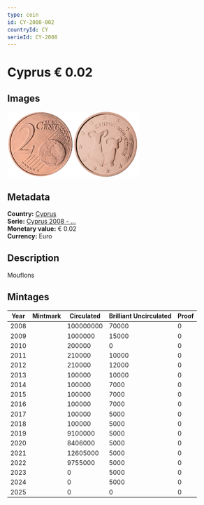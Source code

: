 ```yaml
---
type: coin
id: CY-2008-002
countryId: CY
serieId: CY-2008
---
```


# Cyprus € 0.02

## Images

<img src="../../../Images/common-2007-002.webp" height="150" alt="Front image"><img src="Images/cyprus-2008-002.webp" height="150" alt="Back image">

## Metadata

**Country:** [Cyprus](../index.md)\
**Serie:** [Cyprus 2008 - ...](index.md)\
**Monetary value:** € 0.02\
**Currency:** Euro

## Description

Mouflons

## Mintages

| Year | Mintmark | Circulated | Brilliant Uncirculated | Proof |
| ---- | -------- | ---------- | ---------------------- | ----- |
| 2008 |          | 100000000  | 70000                  | 0     |
| 2009 |          | 1000000    | 15000                  | 0     |
| 2010 |          | 200000     | 0                      | 0     |
| 2011 |          | 210000     | 10000                  | 0     |
| 2012 |          | 210000     | 12000                  | 0     |
| 2013 |          | 100000     | 10000                  | 0     |
| 2014 |          | 100000     | 7000                   | 0     |
| 2015 |          | 100000     | 7000                   | 0     |
| 2016 |          | 100000     | 7000                   | 0     |
| 2017 |          | 100000     | 5000                   | 0     |
| 2018 |          | 100000     | 5000                   | 0     |
| 2019 |          | 9100000    | 5000                   | 0     |
| 2020 |          | 8406000    | 5000                   | 0     |
| 2021 |          | 12605000   | 5000                   | 0     |
| 2022 |          | 9755000    | 5000                   | 0     |
| 2023 |          | 0          | 5000                   | 0     |
| 2024 |          | 0          | 5000                   | 0     |
| 2025 |          | 0          | 0                      | 0     |
